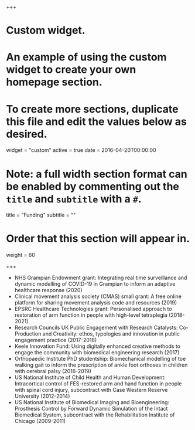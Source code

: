 +++
# Custom widget.
# An example of using the custom widget to create your own homepage section.
# To create more sections, duplicate this file and edit the values below as desired.
widget = "custom"
active = true
date = 2016-04-20T00:00:00

# Note: a full width section format can be enabled by commenting out the `title` and `subtitle` with a `#`.
title = "Funding"
subtitle = ""

# Order that this section will appear in.
weight = 60

+++

- NHS Grampian Endowment grant: Integrating real time surveillance and dynamic modelling of COVID-19 in Grampian to inform an adaptive healthcare response (2020)
- Clinical movement analysis society (CMAS) small grant: A free online platform for sharing movement analysis code and resources (2019)
- EPSRC Healthcare Technologies grant: Personalised approach to restoration of arm function in people with high-level tetraplegia (2018-2021)
- Research Councils UK Public Engagement with Research Catalysts: Co-Production and Creativity: ethos, typologies and innovation in public engagement practice (2017-2018)
- Keele Innovation Fund: Using digitally enhanced creative methods to engage the community with biomedical engineering research (2017)
- Orthopaedic Institute PhD studentship: Biomechanical modelling of toe walking gait to inform the prescription of ankle foot orthoses in children with cerebral palsy (2016-2019)
- US National Institute of Child Health and Human Development: Intracortical control of FES-restored arm and hand function in people with spinal cord injury, subcontract with Case Western Reserve University (2012-2014)
- US National Institute of Biomedical Imaging and Bioengineering: Prosthesis Control by Forward Dynamic Simulation of the Intact Biomedical System, subcontract with the Rehabilitation Institute of Chicago (2009-2011)
